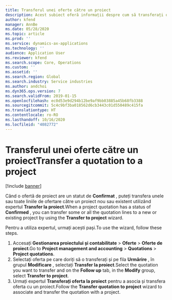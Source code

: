 ```yaml
---
title: Transferul unei oferte către un proiect
description: Acest subiect oferă informații despre cum să transferați o ofertă către un proiect nou sau existent.
author: kfend
manager: AnnBe
ms.date: 05/28/2020
ms.topic: article
ms.prod: ''
ms.service: dynamics-ax-applications
ms.technology: ''
audience: Application User
ms.reviewer: kfend
ms.search.scope: Core, Operations
ms.custom: ''
ms.assetid: ''
ms.search.region: Global
ms.search.industry: Service industries
ms.author: andchoi
ms.dyn365.ops.version: 7
ms.search.validFrom: 2019-01-15
ms.openlocfilehash: ec0d53e9d294b12be9af9bb03885a45b68fb3388
ms.sourcegitcommit: 5c4c9bf3ba018562d6cb3443c01d550489c415fa
ms.translationtype: HT
ms.contentlocale: ro-RO
ms.lasthandoff: 10/16/2020
ms.locfileid: "4082772"
---
```

# <a name="transfer-a-quotation-to-a-project"></a><span data-ttu-id="7b646-103">Transferul unei oferte către un proiect</span><span class="sxs-lookup"><span data-stu-id="7b646-103">Transfer a quotation to a project</span></span>

[!include [banner](../includes/banner.md)]

<span data-ttu-id="7b646-104">Când o ofertă de proiect are un statut de **Confirmat** , puteți transfera unele sau toate liniile de ofertare către un proiect nou sau existent utilizând expertul **Transfer la proiect**.</span><span class="sxs-lookup"><span data-stu-id="7b646-104">When a project quotation has a status of **Confirmed** , you can transfer some or all the quotation lines to a new or existing project by using the **Transfer to project** wizard.</span></span> 

<span data-ttu-id="7b646-105">Pentru a utiliza expertul, urmați acești pași.</span><span class="sxs-lookup"><span data-stu-id="7b646-105">To use the wizard, follow these steps.</span></span>

1. <span data-ttu-id="7b646-106">Accesați **Gestionarea proiectului și contabilitate** > **Oferte** > **Oferte de proiect**.</span><span class="sxs-lookup"><span data-stu-id="7b646-106">Go to **Project management and accounting** > **Quotations** > **Project quotations**.</span></span>
2. <span data-ttu-id="7b646-107">Selectați oferta pe care doriți să o transferați și pe fila **Urmărire** , în grupul **Modificare** , selectați **Transfer la proiect**.</span><span class="sxs-lookup"><span data-stu-id="7b646-107">Select the quotation you want to transfer and on the **Follow up** tab, in the **Modify** group, select **Transfer to project**.</span></span>
3. <span data-ttu-id="7b646-108">Urmați expertul **Transferați oferta la proiect** pentru a asocia și transfera oferta cu un proiect.</span><span class="sxs-lookup"><span data-stu-id="7b646-108">Follow the **Transfer quotation to project** wizard to associate and transfer the quotation with a project.</span></span>
